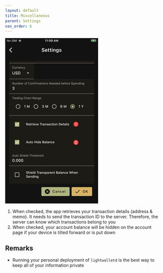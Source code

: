 ```yaml
---
layout: default
title: Miscellaneous
parent: Settings
nav_order: 6
---
```


![Misc](img/IMG_0100_2.PNG)

1. When checked, the app retrieves your transaction details (address & memo).
It needs to send the transaction ID to the server. Therefore, the server
can know which transactions belong to you
2. When checked, your account balance will be hidden on the account page if 
your device is tilted forward or is put down

## Remarks

- Running your personal deployment of `lightwalletd` is the best way to keep
all of your information private

